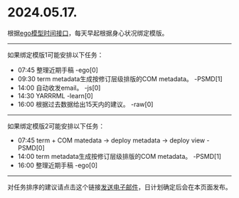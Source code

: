 # 2024.05.17.

根据[ego模型时间接口](https://gitee.com/hyg/blog/blob/master/timeflow.md)，每天早起根据身心状况绑定模版。

---
如果绑定模版1可能安排以下任务：

- 07:45	整理近期手稿 -ego[0]
- 09:30	term metadata生成按修订层级排版的COM metadata。 -PSMD[1]
- 14:00	自动收发email。 -js[0]
- 14:30	YARRRML -learn[0]
- 16:00	根据过去数据给出15天内的建议。 -raw[0]

---
如果绑定模版2可能安排以下任务：

- 07:45	term + COM matedata -> deploy metadata -> deploy view -PSMD[0]
- 14:00	term metadata生成按修订层级排版的COM metadata。 -PSMD[1]
- 16:00	整理近期手稿 -ego[0]

---
对任务排序的建议请点击这个链接<a href="mailto:huangyg@mars22.com?subject=关于2024.05.17.任务排序的建议&body=date: 20240517%0D%0Afile: ../../blog/release/time/d.20240517.md%0D%0A---请勿修改邮件主题及以上内容---%0D%0A">发送电子邮件</a>，日计划确定后会在本页面发布。